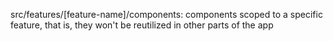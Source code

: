 src/features/[feature-name]/components: components scoped to a specific feature, that is, they won't be reutilized in other parts of the app
